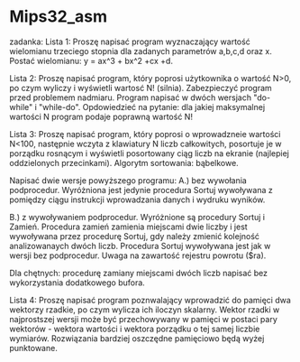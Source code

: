 # Mips32_asm

zadanka:
Lista 1:
Proszę napisać program wyznaczający wartość wielomianu trzeciego stopnia dla zadanych parametrów a,b,c,d oraz x. Postać wielomianu: y = ax^3 + bx^2 +cx +d. 

Lista 2:
Proszę napisać program, który poprosi użytkownika o wartość N>0, po czym wyliczy i wyświetli wartosć N! (silnia). Zabezpieczyć program przed problemem nadmiaru.
Program napisać w dwóch wersjach "do-while" i "while-do". Opdowiedzieć na pytanie: dla jakiej maksymalnej wartości N program podaje poprawną wartość N!

Lista 3:
Proszę napisać program, który poprosi o wprowadzneie wartości N<100, następnie wczyta z klawiatury N liczb całkowitych, posortuje je w porządku rosnącym i wyświetli posortowany ciąg
liczb na ekranie (najlepiej oddzielonych przecinkami). Algorytm sortowania: bąbelkowe. 

Napisać dwie wersje powyższego programu:
A.) bez wywołania podprocedur. Wyróżniona jest jedynie procedura Sortuj wywoływana z pomiędzy ciągu instrukcji wprowadzania danych i wydruku wyników.

B.) z wywoływaniem podprocedur. Wyróżnione są procedury Sortuj i Zamień. Procedura zamień zamienia miejscami dwie liczby i jest wywoływana przez procedurę Sortuj, gdy należy zmienić kolejność 
analizowanaych dwóch liczb. Procedura Sortuj wywoływana jest jak w wersji bez podprocedur. Uwaga na zawartość rejestru powrotu ($ra).

Dla chętnych: procedurę zamiany miejscami dwóch liczb napisać bez wykorzystania dodatkowego bufora.

Lista 4:
Proszę napisać program poznwalający wprowadzić do pamięci dwa wektorzy rzadkie, po czym wylicza ich iloczyn skalarny. Wektor rzadki w najprostszej wersji może być przechowywany w pamięci w 
postaci pary wektorów - wektora wartości i wektora porządku o tej samej liczbie wymiarów. Rozwiązania bardziej oszczędne pamięciowo będą wyżej punktowane.

